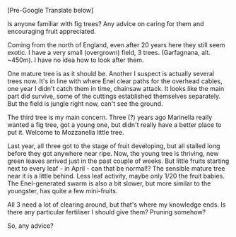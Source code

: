 [Pre-Google Translate below] 

Is anyone familiar with fig trees? Any advice on caring for them and encouraging fruit appreciated.

Coming from the north of England, even after 20 years here they still seem exotic. I have a very small (overgrown) field, 3 trees. (Garfagnana, alt. ~450m). I have no idea how to look after them.

One mature tree is as it should be. Another I suspect is actually several trees now. It's in line with where Enel clear paths for the overhead cables, one year I didn't catch them in time, chainsaw attack. It looks like the main part did survive, some of the cuttings established themselves separately. But the field is jungle right now, can't see the ground.

The third tree is my main concern. Three (?) years ago Marinella really wanted a fig tree, got a young one, but didn't really have a better place to put it. Welcome to Mozzanella little tree.

Last year, all three got to the stage of fruit developing, but all stalled long before they got anywhere near ripe. 
Now, the young tree is thriving, new green leaves arrived just in the past couple of weeks. But little fruits starting next to every leaf - in April - can that be normal!?
The sensible mature tree near it is a little behind. Less leaf activity, maybe only 1/20 the fruit babies.
The Enel-generated swarm is also a bit slower, but more similar to the youngster, has quite a few mini-fruits.

All 3 need a lot of clearing around, but that's where my knowledge ends. Is there any particular fertiliser I should give them? Pruning somehow?

So, any advice?

